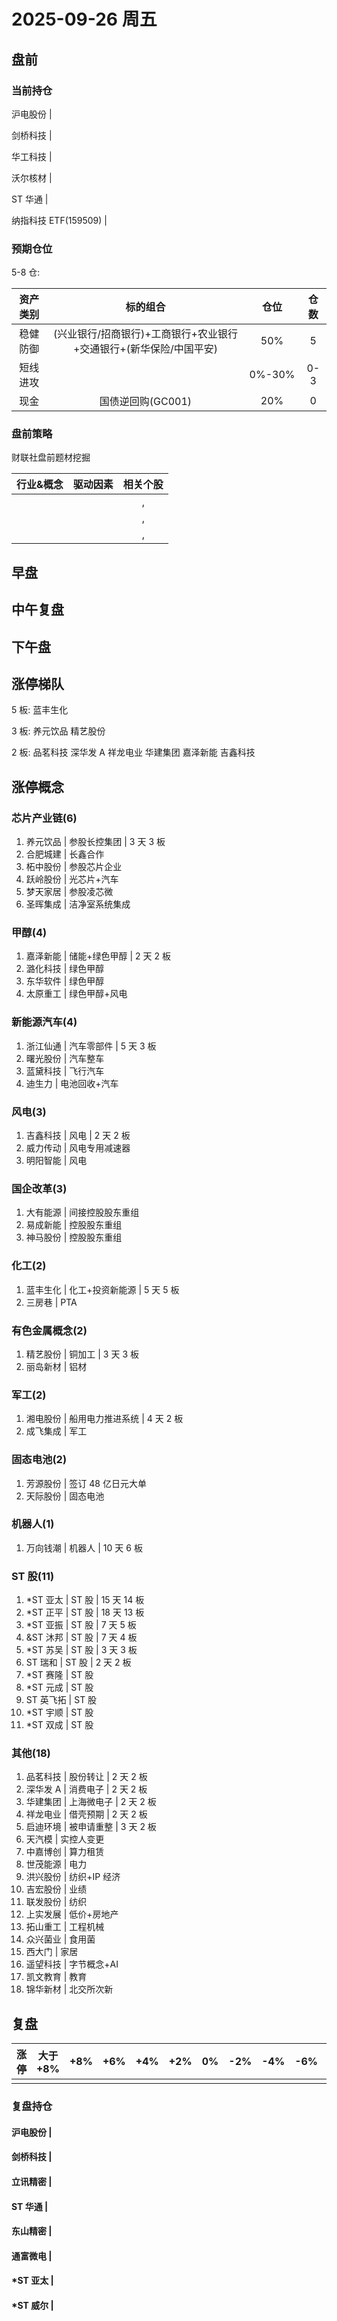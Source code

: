 # 2025-09-26 周五

## 盘前

### 当前持仓

沪电股份 |

剑桥科技 |

华工科技 |

沃尔核材 |

ST 华通 |

纳指科技 ETF(159509) |

### 预期仓位

5-8 仓:

| 资产类别 |                              标的组合                              |  仓位  | 仓数 |
| :------: | :----------------------------------------------------------------: | :----: | :--: |
| 稳健防御 | (兴业银行/招商银行)+工商银行+农业银行+交通银行+(新华保险/中国平安) |  50%   |  5   |
| 短线进攻 |                                                                    | 0%-30% | 0-3  |
|   现金   |                         国债逆回购(GC001)                          |  20%   |  0   |

### 盘前策略

财联社盘前题材挖掘

| 行业&概念 | 驱动因素 | 相关个股 |
| :-------: | :------: | :------: |
|           |          |    ,     |
|           |          |    ,     |
|           |          |    ,     |

## 早盘

## 中午复盘

## 下午盘

## 涨停梯队

5 板: 蓝丰生化

3 板: 养元饮品 精艺股份

2 板: 品茗科技 深华发 A 祥龙电业 华建集团 嘉泽新能 吉鑫科技

## 涨停概念

### 芯片产业链(6)

1. 养元饮品 | 参股长控集团 | 3 天 3 板
2. 合肥城建 | 长鑫合作
3. 柘中股份 | 参股芯片企业
4. 跃岭股份 | 光芯片+汽车
5. 梦天家居 | 参股凌芯微
6. 圣晖集成 | 洁净室系统集成

### 甲醇(4)

1. 嘉泽新能 | 储能+绿色甲醇 | 2 天 2 板
2. 潞化科技 | 绿色甲醇
3. 东华软件 | 绿色甲醇
4. 太原重工 | 绿色甲醇+风电

### 新能源汽车(4)

1. 浙江仙通 | 汽车零部件 | 5 天 3 板
2. 曙光股份 | 汽车整车
3. 蓝黛科技 | 飞行汽车
4. 迪生力 | 电池回收+汽车

### 风电(3)

1. 吉鑫科技 | 风电 | 2 天 2 板
2. 威力传动 | 风电专用减速器
3. 明阳智能 | 风电

### 国企改革(3)

1. 大有能源 | 间接控股股东重组
2. 易成新能 | 控股股东重组
3. 神马股份 | 控股股东重组

### 化工(2)

1. 蓝丰生化 | 化工+投资新能源 | 5 天 5 板
2. 三房巷 | PTA

### 有色金属概念(2)

1. 精艺股份 | 铜加工 | 3 天 3 板
2. 丽岛新材 | 铝材

### 军工(2)

1. 湘电股份 | 船用电力推进系统 | 4 天 2 板
2. 成飞集成 | 军工

### 固态电池(2)

1. 芳源股份 | 签订 48 亿日元大单
2. 天际股份 | 固态电池

### 机器人(1)

1. 万向钱潮 | 机器人 | 10 天 6 板

### ST 股(11)

1. \*ST 亚太 | ST 股 | 15 天 14 板
2. \*ST 正平 | ST 股 | 18 天 13 板
3. \*ST 亚振 | ST 股 | 7 天 5 板
4. &ST 沐邦 | ST 股 | 7 天 4 板
5. \*ST 苏吴 | ST 股 | 3 天 3 板
6. ST 瑞和 | ST 股 | 2 天 2 板
7. \*ST 赛隆 | ST 股
8. \*ST 元成 | ST 股
9. ST 英飞拓 | ST 股
10. \*ST 宇顺 | ST 股
11. \*ST 双成 | ST 股

### 其他(18)

1. 品茗科技 | 股份转让 | 2 天 2 板
2. 深华发 A | 消费电子 | 2 天 2 板
3. 华建集团 | 上海微电子 | 2 天 2 板
4. 祥龙电业 | 借壳预期 | 2 天 2 板
5. 启迪环境 | 被申请重整 | 3 天 2 板
6. 天汽模 | 实控人变更
7. 中嘉博创 | 算力租赁
8. 世茂能源 | 电力
9. 洪兴股份 | 纺织+IP 经济
10. 吉宏股份 | 业绩
11. 联发股份 | 纺织
12. 上实发展 | 低价+房地产
13. 拓山重工 | 工程机械
14. 众兴菌业 | 食用菌
15. 西大门 | 家居
16. 遥望科技 | 字节概念+AI
17. 凯文教育 | 教育
18. 锦华新材 | 北交所次新

## 复盘

| 涨停 | 大于+8% | +8% | +6% | +4% | +2% | 0%  | -2% | -4% | -6% | -8% | 小于-8% | 跌停 |
| :--: | :-----: | :-: | :-: | :-: | :-: | :-: | :-: | :-: | :-: | :-: | :-----: | :--: |
|      |         |     |     |     |     |     |     |     |     |     |         |      |

### 复盘持仓

#### 沪电股份 |

#### 剑桥科技 |

#### 立讯精密 |

#### ST 华通 |

#### 东山精密 |

#### 通富微电 |

#### \*ST 亚太 |

#### \*ST 威尔 |
